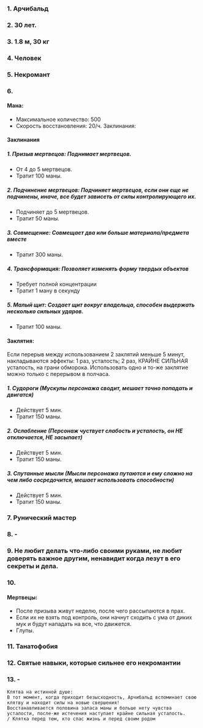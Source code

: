 ### 1. Арчибальд
### 2. 30 лет.
### 3. 1.8 м, 30 кг
### 4. Человек
### 5. Некромант
### 6. 
#### Мана:
- Максимальное количество: 500
- Скорость восстановления: 20/ч.
Заклинания:
#### Заклинания
##### 1. Призыв мертвецов: Поднимает мертвецов.
  - От 4 до 5 мертвецов. 
  - Тратит 100 маны.

##### 2. Подчинение мертвецов: Подчиняет мертвецов, если они еще не подчинены, иначе, все будет зависеть от силы контролирующего их.
  - Подчиняет до 5 мертвецов.
  - Тратит 50 маны.
##### 3. Совмещение: Совмещает два или больше материала/предмета вместе
  - Тратит 300 маны.
##### 4. Трансформация: Позволяет  изменять форму твердых объектов
  - Требует полной концентрации
  - Тратит 1 ману в секунду
##### 5. Малый щит: Создает щит вокруг владельца, способен выдержать несколько сильных ударов.
  - Тратит 100 маны.

#### Заклятия:
Если перерыв между использованием 2 заклятий меньше 5 минут, накладываются эффекты: 1 раз, усталость; 2 раз, КРАЙНЕ СИЛЬНАЯ усталость, на грани обморока.
Использовать одно и то-же заклятие можно только с перерывом в полчаса.

##### 1. Судороги        (Мускулы персонажа сводит, мешает точно попадать и двигатся)
  - Действует 5 мин.
  - Тратит 150 маны.
##### 2. Ослабление      (Персонаж чуствует слабость и усталость, он НЕ отключается, НЕ засыпает)
  - Действует 5 мин.
  - Тратит 150 маны.
##### 3. Спутанные мысли (Мысли персонажа путаются и ему сложно на чем либо сосредочится, мешает использовать способности)
  - Действует 5 мин.
  - Тратит 150 маны.
### 7. Рунический мастер
### 8. -
### 9. Не любит делать что-либо своими руками, не любит доверять важное другим, ненавидит когда лезут в его секреты и дела.
### 10.
#### Мертвецы:
- После призыва живут неделю, после чего рассыпаются в прах.
- Если их не взять под контроль, они начнут сходить с ума от диких мук и будут нападать на все, что движется.
- Глупы.

### 11. Танатофобия
### 12. Святые навыки, которые сильнее его некромантии
### 13. -
```
Клятва на истинной душе:
В тот момент, когда приходит безысходность, Арчибальд вспоминает свою клятву и находит силы на новые свершения!
Восстанавливается половина запаса маны и больше нету чувства усталости, после-же истечения наступает крайне сильная усталость.
/ Клятка перед тем, кто спас жизнь и перед своим родом
```
